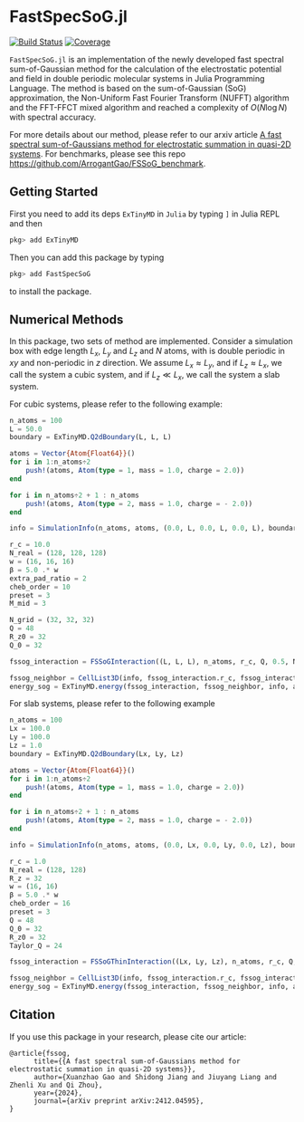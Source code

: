 # FastSpecSoG.jl

[![Build Status](https://github.com/HPMolSim/FastSpecSoG.jl/actions/workflows/CI.yml/badge.svg?branch=main)](https://github.com/HPMolSim/FastSpecSoG.jl/actions/workflows/CI.yml?query=branch%3Amain)
[![Coverage](https://codecov.io/gh/HPMolSim/FastSpecSoG.jl/branch/main/graph/badge.svg)](https://codecov.io/gh/HPMolSim/FastSpecSoG.jl)


`FastSpecSoG.jl` is an implementation of the newly developed fast spectral sum-of-Gaussian method for the calculation of the electrostatic potential and field in double periodic molecular systems in Julia Programming Language. 
The method is based on the sum-of-Gaussian (SoG) approximation, the Non-Uniform Fast Fourier Transform (NUFFT) algorithm and the FFT-FFCT mixed algorithm and reached a complexity of $O(N \log N)$ with spectral accuracy.

For more details about our method, please refer to our arxiv article [A fast spectral sum-of-Gaussians method for electrostatic summation in quasi-2D systems](https://arxiv.org/abs/2412.04595).
For benchmarks, please see this repo https://github.com/ArrogantGao/FSSoG_benchmark.

## Getting Started

First you need to add its deps `ExTinyMD` in `Julia` by typing `]` in Julia REPL and then
```julia
pkg> add ExTinyMD
```
Then you can add this package by typing
```julia
pkg> add FastSpecSoG
```
to install the package.

## Numerical Methods

In this package, two sets of method are implemented. Consider a simulation box with edge length $L_x$, $L_y$ and $L_z$ and $N$ atoms, with is double periodic in $xy$ and non-periodic in $z$ direction.
We assume $L_x \approx L_y$, and if $L_z \approx L_x$, we call the system a cubic system, and if $L_z \ll L_x$, we call the system a slab system.

For cubic systems, please refer to the following example:
```julia
n_atoms = 100
L = 50.0
boundary = ExTinyMD.Q2dBoundary(L, L, L)

atoms = Vector{Atom{Float64}}()
for i in 1:n_atoms÷2
    push!(atoms, Atom(type = 1, mass = 1.0, charge = 2.0))
end

for i in n_atoms÷2 + 1 : n_atoms
    push!(atoms, Atom(type = 2, mass = 1.0, charge = - 2.0))
end

info = SimulationInfo(n_atoms, atoms, (0.0, L, 0.0, L, 0.0, L), boundary; min_r = 1.0, temp = 1.0)

r_c = 10.0
N_real = (128, 128, 128)
w = (16, 16, 16)
β = 5.0 .* w
extra_pad_ratio = 2
cheb_order = 10
preset = 3
M_mid = 3

N_grid = (32, 32, 32)
Q = 48
R_z0 = 32
Q_0 = 32

fssog_interaction = FSSoGInteraction((L, L, L), n_atoms, r_c, Q, 0.5, N_real, w, β, extra_pad_ratio, cheb_order, M_mid, N_grid, Q, R_z0, Q_0; preset = preset, ϵ = 1.0)

fssog_neighbor = CellList3D(info, fssog_interaction.r_c, fssog_interaction.boundary, 1)
energy_sog = ExTinyMD.energy(fssog_interaction, fssog_neighbor, info, atoms)
```

For slab systems, please refer to the following example
```julia
n_atoms = 100
Lx = 100.0
Ly = 100.0
Lz = 1.0
boundary = ExTinyMD.Q2dBoundary(Lx, Ly, Lz)

atoms = Vector{Atom{Float64}}()
for i in 1:n_atoms÷2
    push!(atoms, Atom(type = 1, mass = 1.0, charge = 2.0))
end

for i in n_atoms÷2 + 1 : n_atoms
    push!(atoms, Atom(type = 2, mass = 1.0, charge = - 2.0))
end

info = SimulationInfo(n_atoms, atoms, (0.0, Lx, 0.0, Ly, 0.0, Lz), boundary; min_r = 1.0, temp = 1.0)

r_c = 1.0
N_real = (128, 128)
R_z = 32
w = (16, 16)
β = 5.0 .* w
cheb_order = 16
preset = 3
Q = 48
Q_0 = 32
R_z0 = 32
Taylor_Q = 24

fssog_interaction = FSSoGThinInteraction((Lx, Ly, Lz), n_atoms, r_c, Q, 0.5, N_real, R_z, w, β, cheb_order, Taylor_Q, R_z0, Q_0; preset = preset, ϵ = 1.0)

fssog_neighbor = CellList3D(info, fssog_interaction.r_c, fssog_interaction.boundary, 1)
energy_sog = ExTinyMD.energy(fssog_interaction, fssog_neighbor, info, atoms)
```

## Citation

If you use this package in your research, please cite our article:
```
@article{fssog,
      title={{A fast spectral sum-of-Gaussians method for electrostatic summation in quasi-2D systems}}, 
      author={Xuanzhao Gao and Shidong Jiang and Jiuyang Liang and Zhenli Xu and Qi Zhou},
      year={2024},
      journal={arXiv preprint arXiv:2412.04595},
}
```
